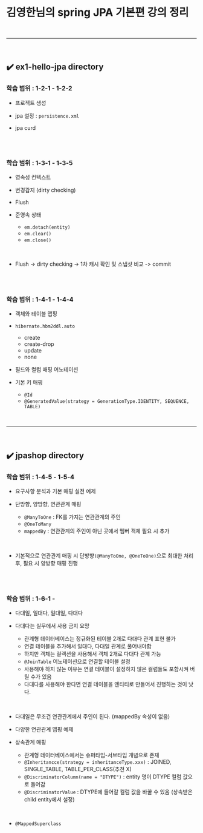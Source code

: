 # 김영한님의 spring JPA 기본편 강의 정리
<br>
<hr>
<br>

## ✔️ ex1-hello-jpa directory
### 학습 범위 : 1-2-1 - 1-2-2
- 프로젝트 생성

- jpa 설정 : `persistence.xml`

- jpa curd
<br>
<br>

### 학습 범위 : 1-3-1 - 1-3-5
- 영속성 컨텍스트

- 변경감지 (dirty checking)

- Flush

- 준영속 상태
  - `em.detach(entity)`
  - `em.clear()`
  - `em.close()`
<br>

- Flush -> dirty checking -> 1차 캐시 확인 및 스냅샷 비교 -> commit
<br>
<br>

### 학습 범위 : 1-4-1 - 1-4-4
- 객체와 테이블 맵핑

- `hibernate.hbm2ddl.auto`
  - create
  - create-drop
  - update
  - none

- 필드와 컬럼 매핑 어노테이션

- 기본 키 매핑
  - `@Id`
  - `@GeneratedValue(strategy = GenerationType.IDENTITY, SEQUENCE, TABLE)`
<br>
<hr>
<br>

## ✔️ jpashop directory
### 학습 범위 : 1-4-5 - 1-5-4
- 요구사항 분석과 기본 매핑 실전 예제

- 단방향, 양방향, 연관관계 매핑
  - `@ManyToOne` : FK를 가지는 연관관계의 주인
  - `@OneToMany`
  - `mappedBy` : 연관관계의 주인이 아닌 곳에서 멤버 객체 필요 시 추가
<br>

- 기본적으로 연관관계 매핑 시 단방향`(@ManyToOne, @OneToOne)`으로 최대한 처리 후, 필요 시 양방향 매핑 진행
<br>
<br>

### 학습 범위 : 1-6-1 - 
- 다대일, 일대다, 일대일, 다대다

- 다대다는 실무에서 사용 금지 요망
  - 관계형 데이터베이스는 정규화된 테이블 2개로 다대다 관계 표현 불가
  - 연결 테이블을 추가해서 일대다, 다대일 관계로 풀어내야함
  - 하지만 객체는 컬렉션을 사용해서 객체 2개로 다대다 관계 가능
  - `@JoinTable` 어노테이션으로 연결할 테이블 설정
  - 사용해야 하지 않는 이유는 연결 테이블이 설정하지 않은 컬럼들도 포함시켜 버릴 수가 있음
  - 다대다를 사용해야 한다면 연결 테이블을 엔티티로 만들어서 진행하는 것이 낫다.
<br>

- 다대일은 무조건 연관관계에서 주인이 된다. (mappedBy 속성이 없음)

- 다양한 연관관계 맵핑 예제

- 상속관계 매핑
  - 관계형 데이터베이스에서는 슈퍼타입-서브타입 개념으로 존재
  - `@Inheritancce(strategy = inheritanceType.xxx)` : JOINED, SINGLE_TABLE, TABLE_PER_CLASS(추천 X)
  - `@DiscriminatorColumn(name = "DTYPE")` : entity 명이 DTYPE 컬럼 값으로 들어감
  - `@DiscriminatorValue` : DTYPE에 들어갈 컬럼 값을 바꿀 수 있음 (상속받은 child entity에서 설정)
<br>

- `@MappedSuperclass`
